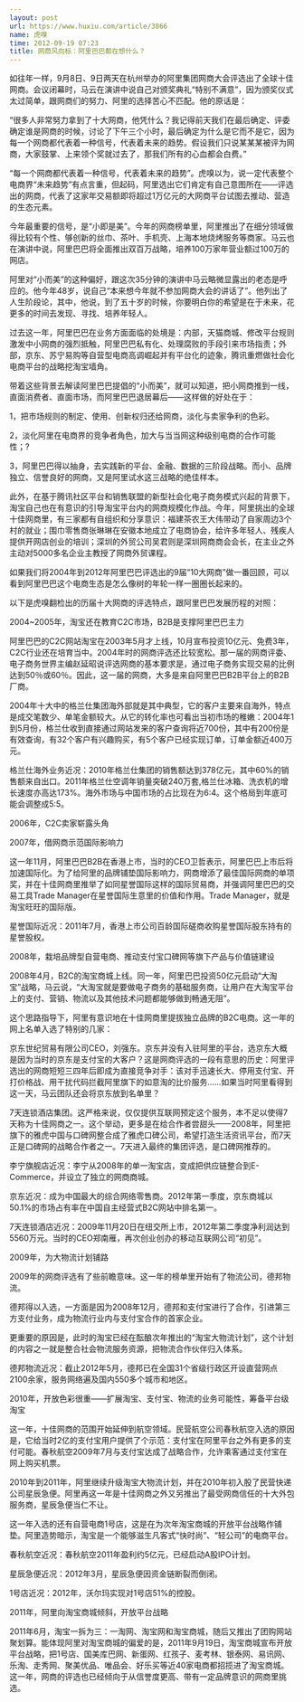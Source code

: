 ```yaml
---
layout: post
url: https://www.huxiu.com/article/3866
name: 虎嗅
time: 2012-09-19 07:23
title: 网商风向标：阿里巴巴都在想什么？
---
```

如往年一样，9月8日、9日两天在杭州举办的阿里集团网商大会评选出了全球十佳网商。会议闭幕时，马云在演讲中说自己对颁奖典礼“特别不满意”，因为颁奖仪式太过简单，跟网商们的努力、阿里的选择苦心不匹配。他的原话是：

“很多人非常努力拿到了十大网商，他凭什么？我记得前天我们在最后确定、评委确定谁是网商的时候，讨论了下午三个小时，最后确定为什么是它而不是它，因为每一个网商都代表着一种信号，代表着未来的趋势。假设我们只说某某某被评为网商，大家鼓掌、上来领个奖就过去了，那我们所有的心血都会白费。”

“每一个网商都代表着一种信号，代表着未来的趋势”。虎嗅以为，说一定代表整个电商界“未来趋势”有点言重，但起码，阿里选出它们肯定有自己意图所在——评选出的网商，代表了这家年交易额即将超过1万亿元的大网商平台试图去推动、营造的生态元素。

今年最重要的信号，是“小即是美”。今年的网商榜单里，阿里推出了在细分领域做得比较有个性、够创新的丝巾、茶叶、手机壳、上海本地烧烤服务等商家。马云也在演讲中说，阿里巴巴将全面推出双百万战略，培养100万家年营业额过100万的网店。

阿里对“小而美”的这种偏好，跟这次35分钟的演讲中马云略微显露出的老态是呼应的。他今年48岁，说自己“本来想今年就不参加网商大会的讲话了”。他列出了人生阶段论，其中，他说，到了五十岁的时候，你要明白你的希望是在于未来，花更多的时间去发现、寻找、培养年轻人。

过去这一年，阿里巴巴在业务方面面临的处境是：内部，天猫商城、修改平台规则激发中小网商的强烈抵触，阿里巴巴私有化、处理腐败的手段引来市场指责；外部，京东、苏宁易购等自营型电商高调崛起并有平台化的迹象，腾讯重燃做社会化电商平台的战略挖淘宝墙角。

带着这些背景去解读阿里巴巴提倡的“小而美”，就可以知道，把小网商推到一线，直面消费者、直面市场，而阿里巴巴退居幕后——这样做的好处在于：

1，把市场规则的制定、使用、创新权归还给网商，淡化与卖家争利的色彩。

2，淡化阿里在电商界的竞争者角色，加大与当当网这种级别电商的合作可能性；?

3，阿里巴巴得以抽身，去实践新的平台、金融、数据的三阶段战略。而小、品牌独立、信誉良好的网商，又是阿里试水这三战略的绝佳样本。

此外，在基于腾讯社区平台和销售联盟的新型社会化电子商务模式兴起的背景下，淘宝自己也在有意识的引导淘宝平台内的网商规模化作战。今年，阿里挑出的全球十佳网商里，有三家都有自组织和分享意识：福建茶农王大伟带动了自家周边3个村的就业；围巾零售商张琳琳在安徽本地成立了电商协会，给许多年轻人、残疾人提供开网店创业的培训；深圳的外贸公司吴君则是深圳网商商会会长，在主业之外主动对5000多名企业主教授了网商外贸课程。

如果我们将2004年到2012年阿里巴巴评选出的9届“10大网商”做一番回顾，可以看到阿里巴巴这个电商生态是怎么像树的年轮一样一圈圈长起来的。

以下是虎嗅翻检出的历届十大网商的评选特点，跟阿里巴巴发展历程的对照：

2004~2005年，淘宝还在教育C2C市场，B2B是支撑阿里巴巴主力

阿里巴巴的C2C网站淘宝在2003年5月才上线，10月宣布投资10亿元、免费3年，C2C行业还在培育当中。2004年时的网商评选还比较宽松。那一届的网商评委、电子商务世界主编赵延昭说评选网商的基本要求是，通过电子商务实现交易的比例达到50％或60％。因此，这一届的网商，大多是来自阿里巴巴B2B平台上的B2B厂商。

2004年十大中的格兰仕集团海外部就是其中典型，它的客户主要来自海外，特点是成交笔数少、单笔金额较大。从它的转化率也可看出当初市场的稚嫩：2004年1到5月份，格兰仕收到直接通过网站发来的客户查询将近700份，其中有200份是有效查询，有32个客户有兴趣购买，有5个客户已经实现订单，订单金额近400万元。

格兰仕海外业务近况：2010年格兰仕集团的销售额达到378亿元，其中60%的销售额来自出口。2011年格兰仕空调年销量突破240万套,格兰仕冰箱、洗衣机的增长速度亦高达173%。海外市场与中国市场的占比现在为6∶4。这个格局到年底可能会调整成5∶5。

2006年，C2C卖家崭露头角

2007年，借网商示范国际影响力

这一年11月，阿里巴巴B2B在香港上市，当时的CEO卫哲表示，阿里巴巴上市后将加速国际化。为了给阿里的品牌铺垫国际影响力，网商增添了最佳国际网商的单项奖，并在十佳网商里推举了如同星誉国际这样的国际贸易商，并强调阿里巴巴的交易工具Trade Manager在星誉国际生意里的价值和作用。Trade Manager，就是淘宝旺旺的国际版。

星誉国际近况：2011年7月，香港上市公司百龄国际磋商收购星誉国际股东持有的星誉股权。

2008年，栽培品牌型自营电商、推动支付宝口碑网等旗下产品与价值链建设

2008年4月，B2C的淘宝商城上线。同一年，阿里巴巴投资50亿元启动“大淘宝”战略，马云说，“大淘宝就是要做电子商务的基础服务商，让用户在大淘宝平台上的支付、营销、物流以及其他技术问题都能够做到畅通无阻”。

这个思路指导下，阿里有意识地在十佳网商里提拔独立品牌的B2C电商。这一年的网上名单入选了特别的几家：

京东世纪贸易有限公司CEO，刘强东。京东并没有入驻阿里的平台，选京东大概是因为当时的京东是支付宝的大客户？这是网商评选的一段有意思的历史：阿里评选出的网商短短三四年后即成为直接竞争对手：该对手迅速长大、停用支付宝、开打价格战、用干扰代码拦截阿里旗下的如意淘的比价服务……如果当时阿里看得到这一天，马云团队还会将京东放到名单里？

7天连锁酒店集团。这严格来说，仅仅提供互联网预定这个服务，本不足以使得7天称为十佳网商之一。这个举动，更多是在给合作者尝甜头——2008年，阿里把旗下的雅虎中国与口碑网整合成了雅虎口碑公司，希望打造生活资讯平台，而7天正是口碑网的战略合作者之一。7天进入最终的集团评选，是口碑网推荐的。

李宁旗舰店近况：李宁从2008年的单一淘宝店，变成把供应链整合到E-Commerce，并设立了独立的网商商城。

京东近况：成为中国最大的综合网络零售商。2012年第一季度，京东商城以50.1%的市场占有率在中国自主经营式B2C网站中排名第一。

7天连锁酒店近况：2009年11月20日在纽交所上市，2012年第二季度净利润达到5560万元。当时的CEO郑南雁，再次创业创办的移动互联网公司“初见”。

2009年，为大物流计划铺路

2009年的网商评选有了些前瞻意味。这一年的榜单里开始有了物流公司，德邦物流。

德邦得以入选，一方面是因为2008年12月，德邦和支付宝进行了合作，引进第三方支付业务，成为物流行业内与支付宝合作的首家企业。

更重要的原因是，此时的淘宝已经在酝酿次年推出的“淘宝大物流计划”，这个计划的内容之一就是整合社会物流服务资源，把物流合作伙伴归入体系。

德邦物流近况：截止2012年5月，德邦已在全国31个省级行政区开设直营网点2100余家，服务网络遍及国内550多个城市和地区。

2010年，开放色彩很重——扩展淘宝、支付宝、物流的业务可能性，筹备平台级淘宝

这一年，十佳网商的范围开始延伸到航空领域。民营航空公司春秋航空入选的原因是，它给当时2亿的支付宝用户提供了个示范：支付宝在阿里平台之外有更多的支付可能。春秋航空2009年7月与支付宝达成了战略合作，允许乘客通过支付宝在网上购买机票。

2010年到2011年，阿里继续升级淘宝大物流计划，并在2010年初入股了民营快递公司星辰急便。阿里再这一年是十佳网商之外又另推出了最受网商信任的十大外包服务商，星辰急便当仁不让。

这一年入选的还有自营电商1号店，这是在为次年淘宝商城的开放平台战略作铺垫。阿里造势暗示，淘宝是一个能够滋生凡客式“快时尚”、“轻公司”的电商平台。

春秋航空近况：春秋航空2011年盈利约5亿元，已经启动A股IPO计划。

星辰急便近况：2012年3月，星辰急便因资金链断裂而倒闭。

1号店近况：2012年，沃尔玛实现对1号店51%的控股。

2011年，阿里向淘宝商城倾斜，开放平台战略

2011年6月，淘宝一拆为三：一淘网、淘宝网和淘宝商城，随后又推出了团购网站聚划算。能体现阿里对淘宝商城的偏爱的是，2011年9月19日，淘宝商城宣布开放平台战略，把1号店、国美库巴网、新蛋网、红孩子、麦考林、银泰网、易讯网、乐淘、走秀网、聚美优品、唯品会、好乐买等近40家电商都招揽进了淘宝商城。这一年，网商的评选也已经倾向于从信誉度更高、带有一定品牌意识的网商里挑选。

